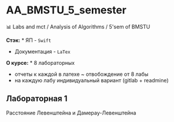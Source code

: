 # AA_BMSTU_5_semester
:bar_chart: Labs and mct / Analysis of Algorithms / 5'sem of BMSTU

 **Стэк:** * ЯП - `Swift`  
* Документация - `LaTex`
  
**О курсе:** * 8 лабораторных  
* отчеты к каждой в латехе ~ отвобождение от 8 лабы  
* на каждую лабу индивидуальный вариант (gitlab + readmine) 
  
## Лабораторная 1
Расстояние Левенштейна и Дамерау-Левенштейна


